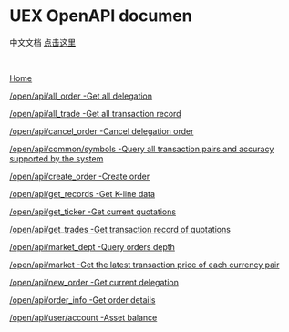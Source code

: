 # UEX OpenAPI documen

中文文档 [点击这里](https://github.com/UEX-OpenAPI/API_Docs/wiki)

<br>


[Home](https://github.com/UEX-OpenAPI/API_Docs_en/wiki)

[/open/api/all_order -Get all delegation](https://github.com/UEX-OpenAPI/API_Docs_en/wiki/Get-all-delegation)

[/open/api/all_trade -Get all transaction record](https://github.com/UEX-OpenAPI/API_Docs_en/wiki/Get-all-transaction-record)

[/open/api/cancel_order -Cancel delegation order](https://github.com/UEX-OpenAPI/API_Docs_en/wiki/Cancel-delegation-order)

[/open/api/common/symbols -Query all transaction pairs and accuracy supported by the system](https://github.com/UEX-OpenAPI/API_Docs_en/wiki/Query-all-transaction-pairs-and-accuracy-supported-by-system)

[/open/api/create_order -Create order](https://github.com/UEX-OpenAPI/API_Docs_en/wiki/Create-order)

[/open/api/get_records -Get K-line data](https://github.com/UEX-OpenAPI/API_Docs_en/wiki/Get-K-line-data)

[/open/api/get_ticker -Get current quotations](https://github.com/UEX-OpenAPI/API_Docs_en/wiki/Get-current-Quotations)

[/open/api/get_trades -Get transaction record of quotations](https://github.com/UEX-OpenAPI/API_Docs_en/wiki/Get-transaction-record-of-quotations)

[/open/api/market_dept -Query orders depth](https://github.com/UEX-OpenAPI/API_Docs_en/wiki/Query-orders-depth)

[/open/api/market -Get the latest transaction price of each currency pair ](https://github.com/UEX-OpenAPI/API_Docs_en/wiki/Get-the-latest-transaction-price-of-each-currency-pair)

[/open/api/new_order -Get current delegation](https://github.com/UEX-OpenAPI/API_Docs_en/wiki/Get-current-delegations)

[/open/api/order_info -Get order details ](https://github.com/UEX-OpenAPI/API_Docs_en/wiki/Get-order-details)

[/open/api/user/account -Asset balance](https://github.com/UEX-OpenAPI/API_Docs_en/wiki/Asset-balance)

<br>


